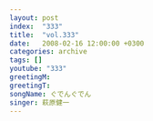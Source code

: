 ```yaml
---
layout: post
index:  "333"
title:  "vol.333"
date:   2008-02-16 12:00:00 +0300
categories: archive
tags: []
youtube: "333"
greetingM: 
greetingT: 
songName: ぐでんぐでん
singer: 萩原健一
---
```

